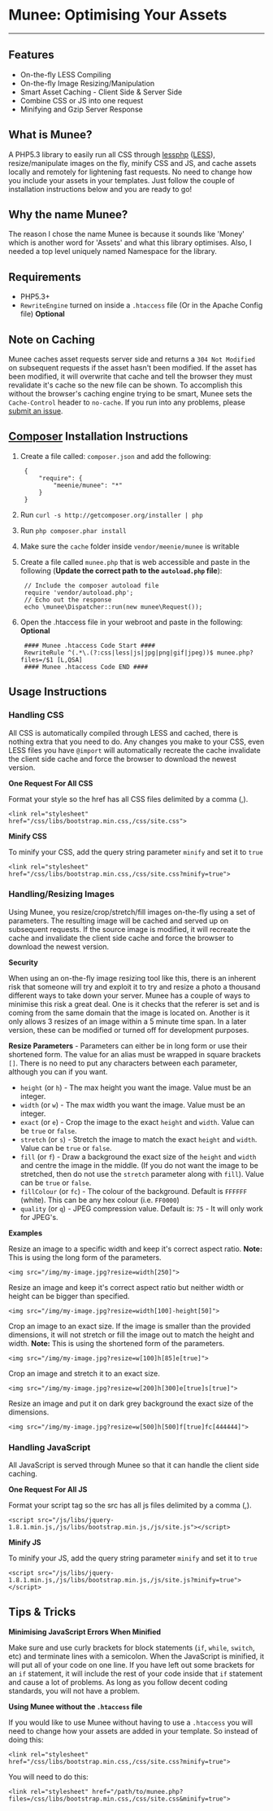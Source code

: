 Munee: Optimising Your Assets
=============================

---

Features
--------

+ On-the-fly LESS Compiling
+ On-the-fly Image Resizing/Manipulation
+ Smart Asset Caching - Client Side & Server Side
+ Combine CSS or JS into one request
+ Minifying and Gzip Server Response

What is Munee?
--------------

A PHP5.3 library to easily run all CSS through [lessphp](http://leafo.net/lessphp/) ([LESS](http://lesscss.org/)), resize/manipulate images on the fly, minify CSS and JS, and cache assets locally and remotely for lightening fast requests. No need to change how you include your assets in your templates. Just follow the couple of installation instructions below and you are ready to go!

Why the name Munee?
-------------------

The reason I chose the name Munee is because it sounds like 'Money' which is another word for 'Assets' and what this library optimises.  Also, I needed a top level uniquely named Namespace for the library.

Requirements
------------

+ PHP5.3+
+ `RewriteEngine` turned on inside a `.htaccess` file (Or in the Apache Config file) **Optional**

Note on Caching
---------------

Munee caches asset requests server side and returns a `304 Not Modified` on subsequent requests if the asset hasn't been modified. If the asset has been modified, it will overwrite that cache and tell the browser they must revalidate it's cache so the new file can be shown. To accomplish this without the browser's caching engine trying to be smart, Munee sets the `Cache-Control` header to `no-cache`.  If you run into any problems, please [submit an issue](https://github.com/meenie/munee/issues).

[Composer](https://packagist.org/) Installation Instructions
------------------------------------------------------------

1. Create a file called: `composer.json` and add the following:

        {
            "require": {
                "meenie/munee": "*"
            }
        }
1. Run `curl -s http://getcomposer.org/installer | php`
1. Run `php composer.phar install`
1. Make sure the `cache` folder inside `vendor/meenie/munee` is writable
1. Create a file called `munee.php` that is web accessible and paste in the following (**Update the correct path to the `autoload.php` file**):

        // Include the composer autoload file
        require 'vendor/autoload.php';
        // Echo out the response
        echo \munee\Dispatcher::run(new munee\Request());

1. Open the .htaccess file in your webroot and paste in the following: **Optional**

        #### Munee .htaccess Code Start ####
        RewriteRule ^(.*\.(?:css|less|js|jpg|png|gif|jpeg))$ munee.php?files=/$1 [L,QSA]
        #### Munee .htaccess Code END ####

Usage Instructions
------------------

### Handling CSS ###

All CSS is automatically compiled through LESS and cached, there is nothing extra that you need to do.  Any changes you make to your CSS, even LESS files you have `@import` will automatically recreate the cache invalidate the client side cache and force the browser to download the newest version.

**One Request For All CSS**

Format your style so the href has all CSS files delimited by a comma (,).

    <link rel="stylesheet" href="/css/libs/bootstrap.min.css,/css/site.css">

**Minify CSS**

To minify your CSS, add the query string parameter `minify` and set it to `true`

    <link rel="stylesheet" href="/css/libs/bootstrap.min.css,/css/site.css?minify=true">

### Handling/Resizing Images ###

Using Munee, you resize/crop/stretch/fill images on-the-fly using a set of parameters.  The resulting image will be cached and served up on subsequent requests.  If the source image is modified, it will recreate the cache and invalidate the client side cache and force the browser to download the newest version.

**Security**

When using an on-the-fly image resizing tool like this, there is an inherent risk that someone will try and exploit it to try and resize a photo a thousand different ways to take down your server. Munee has a couple of ways to minimise this risk a great deal.  One is it checks that the referer is set and is coming from the same domain that the image is located on.  Another is it only allows 3 resizes of an image within a 5 minute time span.  In a later version, these can be modified or turned off for development purposes.

**Resize Parameters** - Parameters can either be in long form or use their shortened form.  The value for an alias must be wrapped in square brackets `[]`. There is no need to put any characters between each parameter, although you can if you want.

+ `height` (or `h`) - The max height you want the image. Value must be an integer.
+ `width` (or `w`) - The max width you want the image. Value must be an integer.
+ `exact` (or `e`) - Crop the image to the exact `height` and `width`. Value can be `true` or `false`.
+ `stretch` (or `s`) - Stretch the image to match the exact `height` and `width`. Value can be `true` or `false`.
+ `fill` (or `f`) - Draw a background the exact size of the `height` and `width` and centre the image in the middle. (If you do not want the image to be stretched, then do not use the `stretch` parameter along with `fill`). Value can be `true` or `false`.
+ `fillColour` (or `fc`) - The colour of the background. Default is `FFFFFF` (white).  This can be any hex colour (i.e. `FF0000`)
+ `quality` (or `q`) - JPEG compression value. Default is: `75` - It will only work for JPEG's.

**Examples**

Resize an image to a specific width and keep it's correct aspect ratio. **Note:** This is using the long form of the parameters.

    <img src="/img/my-image.jpg?resize=width[250]">

Resize an image and keep it's correct aspect ratio but neither width or height can be bigger than specified. 

    <img src="/img/my-image.jpg?resize=width[100]-height[50]">

Crop an image to an exact size.  If the image is smaller than the provided dimensions, it will not stretch or fill the image out to match the height and width. **Note:** This is using the shortened form of the parameters.

    <img src="/img/my-image.jpg?resize=w[100]h[85]e[true]">

Crop an image and stretch it to an exact size.

    <img src="/img/my-image.jpg?resize=w[200]h[300]e[true]s[true]">

Resize an image and put it on dark grey background the exact size of the dimensions.

    <img src="/img/my-image.jpg?resize=w[500]h[500]f[true]fc[444444]">

### Handling JavaScript ###

All JavaScript is served through Munee so that it can handle the client side caching.

**One Request For All JS**

Format your script tag so the src has all js files delimited by a comma (,).

    <script src="/js/libs/jquery-1.8.1.min.js,/js/libs/bootstrap.min.js,/js/site.js"></script>

**Minify JS**

To minify your JS, add the query string parameter `minify` and set it to `true`

    <script src="/js/libs/jquery-1.8.1.min.js,/js/libs/bootstrap.min.js,/js/site.js?minify=true"></script>

Tips & Tricks
-------------

**Minimising JavaScript Errors When Minified**

Make sure and use curly brackets for block statements (`if`, `while`, `switch`, etc) and terminate lines with a semicolon.  When the JavaScript is minified, it will put all of your code on one line.  If you have left out some brackets for an `if` statement, it will include the rest of your code inside that `if` statement and cause a lot of problems.  As long as you follow decent coding standards, you will not have a problem.

**Using Munee without the `.htaccess` file**

If you would like to use Munee without having to use a `.htaccess` you will need to change how your assets are added in your template.  So instead of doing this:

    <link rel="stylesheet" href="/css/libs/bootstrap.min.css,/css/site.css?minify=true">

You will need to do this:

    <link rel="stylesheet" href="/path/to/munee.php?files=/css/libs/bootstrap.min.css,/css/site.css&minify=true">